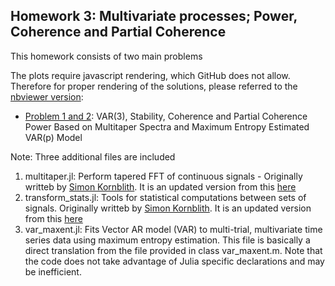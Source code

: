 ## Homework 3: Multivariate processes; Power, Coherence and Partial Coherence

This homework consists of two main problems

The plots require javascript rendering, which GitHub does not allow. Therefore for proper rendering of the solutions, please referred to the [nbviewer version](http://nbviewer.jupyter.org/github/mirestrepo/NEUR2110.jl/blob/master/homework1):

* [Problem 1 and 2](http://nbviewer.jupyter.org/github/mirestrepo/NEUR2110.jl/blob/master/homework3/Problem1and2.ipynb): VAR(3), Stability, Coherence and Partial Coherence Power Based on Multitaper Spectra and Maximum Entropy Estimated VAR(p) Model

Note: Three additional files are included

1. multitaper.jl: Perform tapered FFT of continuous signals - Originally writteb by [Simon Kornblith](https://github.com/simonster/). It is an updated version from this [here](https://github.com/simonster/Synchrony.jl/blob/403bf6d4e65bab45b5806787e8efa48e390a86f7/src/multitaper.jl)
2. transform_stats.jl: Tools for statistical computations between sets of signals. Originally writteb by [Simon Kornblith](https://github.com/simonster/). It is an updated version from this [here](https://github.com/simonster/Synchrony.jl/blob/403bf6d4e65bab45b5806787e8efa48e390a86f7/src/transform_stats.jl)
3. var\_maxent.jl: Fits Vector AR model (VAR) to multi-trial, multivariate time series data using maximum entropy estimation. This file is basically a direct translation from the file provided in class var\_maxent.m. Note that the code does not take advantage of Julia specific declarations and may be inefficient.


